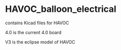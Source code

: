 # HAVOC\_balloon\_electrical

contains Kicad files for HAVOC

4.0 is the current 4.0 board

V3 is the eclipse model of HAVOC

